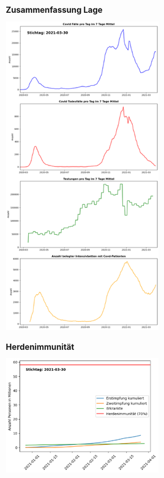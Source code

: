 ## Zusammenfassung Lage

<img src="https://raw.githubusercontent.com/HrRodan/RKI_COVID19_DATA/master/Auswertung/Covid_summary.png" width="400">

## Herdenimmunität

<img src="https://raw.githubusercontent.com/HrRodan/RKI_COVID19_DATA/master/Auswertung/Herdenimmunitaet.png" width="400">

